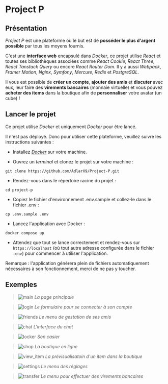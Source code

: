 # Project P

## Présentation

*Project P* est une plateforme où le but est de **posséder le plus d'argent possible** par tous les moyens fournis.

C'est une **interface web** encapsulé dans *Docker*, ce projet utilise *React* et toutes ses bibliothèques associées comme *React Cookie*, *React Three*, *React Tanstack Query* ou encore *React Router Dom*. Il y a aussi *Webpack*, *Framer Motion*, *Nginx*, *Symfony*, *Mercure*, *Redis* et *PostgreSQL*.

Il vous est possible de **créer un compte**, **ajouter des amis** et **discuter** avec eux, leur faire des **virements bancaires** (monnaie virtuelle) et vous pouvez **acheter des items** dans la boutique afin de **personnaliser** votre avatar (un cube) !

## Lancer le projet

Ce projet utilise *Docker* et uniquement *Docker* pour être lancé.

Il n'est pas déployé. Donc pour utiliser cette plateforme, veuillez suivre les instructions suivantes :

- Installez [*Docker*](https://www.docker.com/products/docker-desktop/) sur votre machine.

- Ouvrez un *terminal* et clonez le projet sur votre machine :
```
git clone https://github.com/AdlarX9/Project-P.git
```

- Rendez-vous dans le répertoire racine du projet :
```
cd project-p
```

- Copiez le fichier d'environnement .env.sample et collez-le dans le fichier .env :
```
cp .env.sample .env
```

- Lancez l'application avec Docker :
```
docker compose up
```

- Attendez que tout se lance correctement et rendez-vous sur `https://localhost` (où tout autre adresse configurée dans le fichier `.env`) pour commencer à utiliser l'application.

Remarque : l'application générera plein de fichiers automatiquement nécessaires à son fonctionnement, merci de ne pas y toucher.

## Exemples

> ![main](examples/main.png)
> *La page principale*

> ![login](examples/login.png)
> *Le formulaire pour se connecter à son compte*

> ![friends](examples/friends.png)
> *Le menu de gestation de ses amis*

> ![chat](examples/chat.png)
> *L'interface du chat*

> ![locker](examples/locker.png)
> *Son casier*

> ![shop](examples/shop.png)
> *La boutique en ligne*

> ![view_item](examples/view_item.png)
> *La prévisualisatoin d'un item dans la boutique*

> ![settings](examples/settings.png)
> *Le menu des réglages*

> ![transfer](examples/transfer.png)
> *Le menu pour effectuer des virements bancaires*
